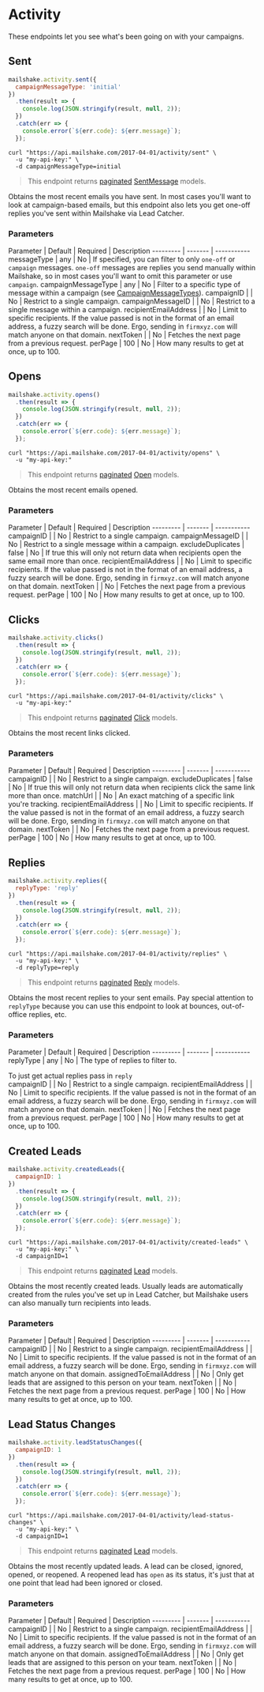 # Activity

These endpoints let you see what's been going on with your campaigns.

## Sent

```javascript
mailshake.activity.sent({
  campaignMessageType: 'initial'
})
  .then(result => {
    console.log(JSON.stringify(result, null, 2));
  })
  .catch(err => {
    console.error(`${err.code}: ${err.message}`);
  });
```

```shell
curl "https://api.mailshake.com/2017-04-01/activity/sent" \
  -u "my-api-key:" \
  -d campaignMessageType=initial
```

> This endpoint returns [paginated](#Pagination) [SentMessage](#SentMessage) models.

Obtains the most recent emails you have sent. In most cases you'll want to look at campaign-based emails, but this endpoint also lets you get one-off replies you've sent within Mailshake via Lead Catcher.

### Parameters

Parameter | Default | Required | Description
--------- | ------- | -----------
messageType | any | No | If specified, you can filter to only `one-off` or `campaign` messages. `one-off` messages are replies you send manually within Mailshake, so in most cases you'll want to omit this parameter or use `campaign`.
campaignMessageType | any | No | Filter to a specific type of message within a campaign (see [CampaignMessageTypes](#CampaignMessageTypes)).
campaignID | | No | Restrict to a single campaign.
campaignMessageID | | No | Restrict to a single message within a campaign.
recipientEmailAddress | | No | Limit to specific recipients. If the value passed is not in the format of an email address, a fuzzy search will be done. Ergo, sending in `firmxyz.com` will match anyone on that domain.
nextToken | | No | Fetches the next page from a previous request.
perPage | 100 | No | How many results to get at once, up to 100.

## Opens

```javascript
mailshake.activity.opens()
  .then(result => {
    console.log(JSON.stringify(result, null, 2));
  })
  .catch(err => {
    console.error(`${err.code}: ${err.message}`);
  });
```

```shell
curl "https://api.mailshake.com/2017-04-01/activity/opens" \
  -u "my-api-key:"
```

> This endpoint returns [paginated](#Pagination) [Open](#Open) models.

Obtains the most recent emails opened.

### Parameters

Parameter | Default | Required | Description
--------- | ------- | -----------
campaignID | | No | Restrict to a single campaign.
campaignMessageID | | No | Restrict to a single message within a campaign.
excludeDuplicates | false | No | If true this will only not return data when recipients open the same email more than once.
recipientEmailAddress | | No | Limit to specific recipients. If the value passed is not in the format of an email address, a fuzzy search will be done. Ergo, sending in `firmxyz.com` will match anyone on that domain.
nextToken | | No | Fetches the next page from a previous request.
perPage | 100 | No | How many results to get at once, up to 100.

## Clicks

```javascript
mailshake.activity.clicks()
  .then(result => {
    console.log(JSON.stringify(result, null, 2));
  })
  .catch(err => {
    console.error(`${err.code}: ${err.message}`);
  });
```

```shell
curl "https://api.mailshake.com/2017-04-01/activity/clicks" \
  -u "my-api-key:"
```

> This endpoint returns [paginated](#Pagination) [Click](#Click) models.

Obtains the most recent links clicked.

### Parameters

Parameter | Default | Required | Description
--------- | ------- | -----------
campaignID | | No | Restrict to a single campaign.
excludeDuplicates | false | No | If true this will only not return data when recipients click the same link more than once.
matchUrl | | No | An exact matching of a specific link you're tracking.
recipientEmailAddress | | No | Limit to specific recipients. If the value passed is not in the format of an email address, a fuzzy search will be done. Ergo, sending in `firmxyz.com` will match anyone on that domain.
nextToken | | No | Fetches the next page from a previous request.
perPage | 100 | No | How many results to get at once, up to 100.

## Replies

```javascript
mailshake.activity.replies({
  replyType: 'reply'
})
  .then(result => {
    console.log(JSON.stringify(result, null, 2));
  })
  .catch(err => {
    console.error(`${err.code}: ${err.message}`);
  });
```

```shell
curl "https://api.mailshake.com/2017-04-01/activity/replies" \
  -u "my-api-key:" \
  -d replyType=reply
```

> This endpoint returns [paginated](#Pagination) [Reply](#Reply) models.

Obtains the most recent replies to your sent emails. Pay special attention to `replyType` because you can use this endpoint to look at bounces, out-of-office replies, etc.

### Parameters

Parameter | Default | Required | Description
--------- | ------- | -----------
replyType | any | No | The type of replies to filter to. <aside class="notice">To just get actual replies pass in `reply`</aside>
campaignID | | No | Restrict to a single campaign.
recipientEmailAddress | | No | Limit to specific recipients. If the value passed is not in the format of an email address, a fuzzy search will be done. Ergo, sending in `firmxyz.com` will match anyone on that domain.
nextToken | | No | Fetches the next page from a previous request.
perPage | 100 | No | How many results to get at once, up to 100.

## Created Leads

```javascript
mailshake.activity.createdLeads({
  campaignID: 1
})
  .then(result => {
    console.log(JSON.stringify(result, null, 2));
  })
  .catch(err => {
    console.error(`${err.code}: ${err.message}`);
  });
```

```shell
curl "https://api.mailshake.com/2017-04-01/activity/created-leads" \
  -u "my-api-key:" \
  -d campaignID=1
```

> This endpoint returns [paginated](#Pagination) [Lead](#Lead) models.

Obtains the most recently created leads. Usually leads are automatically created from the rules you've set up in Lead Catcher, but Mailshake users can also manually turn recipients into leads.

### Parameters

Parameter | Default | Required | Description
--------- | ------- | -----------
campaignID | | No | Restrict to a single campaign.
recipientEmailAddress | | No | Limit to specific recipients. If the value passed is not in the format of an email address, a fuzzy search will be done. Ergo, sending in `firmxyz.com` will match anyone on that domain.
assignedToEmailAddress | | No | Only get leads that are assigned to this person on your team.
nextToken | | No | Fetches the next page from a previous request.
perPage | 100 | No | How many results to get at once, up to 100.

## Lead Status Changes

```javascript
mailshake.activity.leadStatusChanges({
  campaignID: 1
})
  .then(result => {
    console.log(JSON.stringify(result, null, 2));
  })
  .catch(err => {
    console.error(`${err.code}: ${err.message}`);
  });
```

```shell
curl "https://api.mailshake.com/2017-04-01/activity/lead-status-changes" \
  -u "my-api-key:" \
  -d campaignID=1
```

> This endpoint returns [paginated](#Pagination) [Lead](#Lead) models.

Obtains the most recently updated leads. A lead can be closed, ignored, opened, or reopened. A reopened lead has `open` as its status, it's just that at one point that lead had been ignored or closed.

### Parameters

Parameter | Default | Required | Description
--------- | ------- | -----------
campaignID | | No | Restrict to a single campaign.
recipientEmailAddress | | No | Limit to specific recipients. If the value passed is not in the format of an email address, a fuzzy search will be done. Ergo, sending in `firmxyz.com` will match anyone on that domain.
assignedToEmailAddress | | No | Only get leads that are assigned to this person on your team.
nextToken | | No | Fetches the next page from a previous request.
perPage | 100 | No | How many results to get at once, up to 100.
